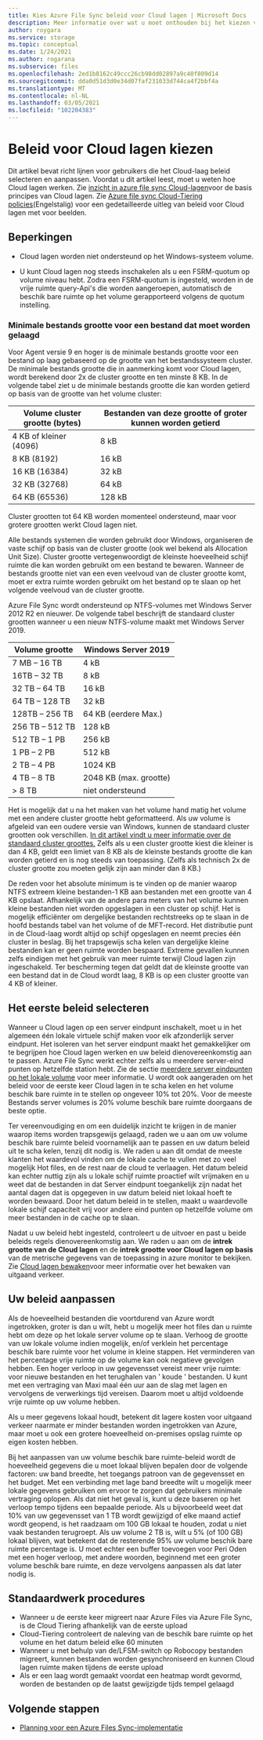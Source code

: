 ```yaml
---
title: Kies Azure File Sync beleid voor Cloud lagen | Microsoft Docs
description: Meer informatie over wat u moet onthouden bij het kiezen van Azure File Sync beleid voor Cloud lagen.
author: roygara
ms.service: storage
ms.topic: conceptual
ms.date: 1/24/2021
ms.author: rogarana
ms.subservice: files
ms.openlocfilehash: 2ed1b8162c49ccc26cb98dd02897a9c40f809d14
ms.sourcegitcommit: dda0d51d3d0e34d07faf231033d744ca4f2bbf4a
ms.translationtype: MT
ms.contentlocale: nl-NL
ms.lasthandoff: 03/05/2021
ms.locfileid: "102204383"
---
```

# <a name="choose-cloud-tiering-policies"></a>Beleid voor Cloud lagen kiezen

Dit artikel bevat richt lijnen voor gebruikers die het Cloud-laag beleid selecteren en aanpassen. Voordat u dit artikel leest, moet u weten hoe Cloud lagen werken. Zie [inzicht in azure file sync Cloud-lagen](storage-sync-cloud-tiering-overview.md)voor de basis principes van Cloud lagen. Zie [Azure file sync Cloud-Tiering policies](storage-sync-cloud-tiering-policy.md)(Engelstalig) voor een gedetailleerde uitleg van beleid voor Cloud lagen met voor beelden.

## <a name="limitations"></a>Beperkingen
- Cloud lagen worden niet ondersteund op het Windows-systeem volume.

- U kunt Cloud lagen nog steeds inschakelen als u een FSRM-quotum op volume niveau hebt. Zodra een FSRM-quotum is ingesteld, worden in de vrije ruimte query-Api's die worden aangeroepen, automatisch de beschik bare ruimte op het volume gerapporteerd volgens de quotum instelling. 

### <a name="minimum-file-size-for-a-file-to-tier"></a>Minimale bestands grootte voor een bestand dat moet worden gelaagd

Voor Agent versie 9 en hoger is de minimale bestands grootte voor een bestand op laag gebaseerd op de grootte van het bestandssysteem cluster. De minimale bestands grootte die in aanmerking komt voor Cloud lagen, wordt berekend door 2x de cluster grootte en ten minste 8 KB. In de volgende tabel ziet u de minimale bestands grootte die kan worden getierd op basis van de grootte van het volume cluster:

|Volume cluster grootte (bytes) |Bestanden van deze grootte of groter kunnen worden getierd  |
|----------------------------|---------|
|4 KB of kleiner (4096)      | 8 kB    |
|8 KB (8192)                 | 16 kB   |
|16 KB (16384)               | 32 kB   |
|32 KB (32768)               | 64 kB   |
|64 KB (65536)    | 128 kB  |

Cluster grootten tot 64 KB worden momenteel ondersteund, maar voor grotere grootten werkt Cloud lagen niet.

Alle bestands systemen die worden gebruikt door Windows, organiseren de vaste schijf op basis van de cluster grootte (ook wel bekend als Allocation Unit Size). Cluster grootte vertegenwoordigt de kleinste hoeveelheid schijf ruimte die kan worden gebruikt om een bestand te bewaren. Wanneer de bestands grootte niet van een even veelvoud van de cluster grootte komt, moet er extra ruimte worden gebruikt om het bestand op te slaan op het volgende veelvoud van de cluster grootte.

Azure File Sync wordt ondersteund op NTFS-volumes met Windows Server 2012 R2 en nieuwer. De volgende tabel beschrijft de standaard cluster grootten wanneer u een nieuw NTFS-volume maakt met Windows Server 2019.

|Volume grootte    |Windows Server 2019             |
|---------------|--------------------------------|
|7 MB – 16 TB   | 4 kB                |
|16TB – 32 TB   | 8 kB                |
|32 TB – 64 TB   | 16 kB               |
|64 TB – 128 TB  | 32 kB               |
|128TB – 256 TB | 64 KB (eerdere Max.) |
|256 TB – 512 TB| 128 kB              |
|512 TB – 1 PB  | 256 kB              |
|1 PB – 2 PB    | 512 kB              |
|2 TB – 4 PB    | 1024 KB             |
|4 TB – 8 TB    | 2048 KB (max. grootte)  |
|> 8 TB         | niet ondersteund       |

Het is mogelijk dat u na het maken van het volume hand matig het volume met een andere cluster grootte hebt geformatteerd. Als uw volume is afgeleid van een oudere versie van Windows, kunnen de standaard cluster grootten ook verschillen. [In dit artikel vindt u meer informatie over de standaard cluster groottes.](https://support.microsoft.com/help/140365/default-cluster-size-for-ntfs-fat-and-exfat) Zelfs als u een cluster grootte kiest die kleiner is dan 4 KB, geldt een limiet van 8 KB als de kleinste bestands grootte die kan worden getierd en is nog steeds van toepassing. (Zelfs als technisch 2x de cluster grootte zou moeten gelijk zijn aan minder dan 8 KB.)

De reden voor het absolute minimum is te vinden op de manier waarop NTFS extreem kleine bestanden-1 KB aan bestanden met een grootte van 4 KB opslaat. Afhankelijk van de andere para meters van het volume kunnen kleine bestanden niet worden opgeslagen in een cluster op schijf. Het is mogelijk efficiënter om dergelijke bestanden rechtstreeks op te slaan in de hoofd bestands tabel van het volume of de MFT-record. Het distributie punt in de Cloud-laag wordt altijd op schijf opgeslagen en neemt precies één cluster in beslag. Bij het trapsgewijs scha kelen van dergelijke kleine bestanden kan er geen ruimte worden bespaard. Extreme gevallen kunnen zelfs eindigen met het gebruik van meer ruimte terwijl Cloud lagen zijn ingeschakeld. Ter bescherming tegen dat geldt dat de kleinste grootte van een bestand dat in de Cloud wordt laag, 8 KB is op een cluster grootte van 4 KB of kleiner. 

## <a name="selecting-your-initial-policies"></a>Het eerste beleid selecteren

Wanneer u Cloud lagen op een server eindpunt inschakelt, moet u in het algemeen één lokale virtuele schijf maken voor elk afzonderlijk server eindpunt. Het isoleren van het server eindpunt maakt het gemakkelijker om te begrijpen hoe Cloud lagen werken en uw beleid dienovereenkomstig aan te passen. Azure File Sync werkt echter zelfs als u meerdere server-eind punten op hetzelfde station hebt. Zie de sectie [meerdere server eindpunten op het lokale volume](storage-sync-cloud-tiering-policy.md#multiple-server-endpoints-on-a-local-volume) voor meer informatie. U wordt ook aangeraden om het beleid voor de eerste keer Cloud lagen in te scha kelen en het volume beschik bare ruimte in te stellen op ongeveer 10% tot 20%. Voor de meeste Bestands server volumes is 20% volume beschik bare ruimte doorgaans de beste optie.

Ter vereenvoudiging en om een duidelijk inzicht te krijgen in de manier waarop items worden trapsgewijs gelaagd, raden we u aan om uw volume beschik bare ruimte beleid voornamelijk aan te passen en uw datum beleid uit te scha kelen, tenzij dit nodig is. We raden u aan dit omdat de meeste klanten het waardevol vinden om de lokale cache te vullen met zo veel mogelijk Hot files, en de rest naar de cloud te verlaagen. Het datum beleid kan echter nuttig zijn als u lokale schijf ruimte proactief wilt vrijmaken en u weet dat de bestanden in dat Server eindpunt toegankelijk zijn nadat het aantal dagen dat is opgegeven in uw datum beleid niet lokaal hoeft te worden bewaard. Door het datum beleid in te stellen, maakt u waardevolle lokale schijf capaciteit vrij voor andere eind punten op hetzelfde volume om meer bestanden in de cache op te slaan.

Nadat u uw beleid hebt ingesteld, controleert u de uitvoer en past u beide beleids regels dienovereenkomstig aan. We raden u aan om de **intrek grootte van de Cloud lagen** en de **intrek grootte voor Cloud lagen op basis** van de metrische gegevens van de toepassing in azure monitor te bekijken. Zie [Cloud lagen bewaken](storage-sync-monitor-cloud-tiering.md)voor meer informatie over het bewaken van uitgaand verkeer.

## <a name="adjusting-your-policies"></a>Uw beleid aanpassen

Als de hoeveelheid bestanden die voortdurend van Azure wordt ingetrokken, groter is dan u wilt, hebt u mogelijk meer hot files dan u ruimte hebt om deze op het lokale server volume op te slaan. Verhoog de grootte van uw lokale volume indien mogelijk, en/of verklein het percentage beschik bare ruimte voor het volume in kleine stappen. Het verminderen van het percentage vrije ruimte op de volume kan ook negatieve gevolgen hebben. Een hoger verloop in uw gegevensset vereist meer vrije ruimte: voor nieuwe bestanden en het terughalen van ' koude ' bestanden. U kunt met een vertraging van Maxi maal één uur aan de slag met lagen en vervolgens de verwerkings tijd vereisen. Daarom moet u altijd voldoende vrije ruimte op uw volume hebben.

Als u meer gegevens lokaal houdt, betekent dit lagere kosten voor uitgaand verkeer naarmate er minder bestanden worden ingetrokken van Azure, maar moet u ook een grotere hoeveelheid on-premises opslag ruimte op eigen kosten hebben. 

Bij het aanpassen van uw volume beschik bare ruimte-beleid wordt de hoeveelheid gegevens die u moet lokaal blijven bepalen door de volgende factoren: uw band breedte, het toegangs patroon van de gegevensset en het budget. Met een verbinding met lage band breedte wilt u mogelijk meer lokale gegevens gebruiken om ervoor te zorgen dat gebruikers minimale vertraging oplopen. Als dat niet het geval is, kunt u deze baseren op het verloop tempo tijdens een bepaalde periode. Als u bijvoorbeeld weet dat 10% van uw gegevensset van 1 TB wordt gewijzigd of elke maand actief wordt geopend, is het raadzaam om 100 GB lokaal te houden, zodat u niet vaak bestanden terugroept. Als uw volume 2 TB is, wilt u 5% (of 100 GB) lokaal blijven, wat betekent dat de resterende 95% uw volume beschik bare ruimte percentage is. U moet echter een buffer toevoegen voor Peri Oden met een hoger verloop, met andere woorden, beginnend met een groter volume beschik bare ruimte, en deze vervolgens aanpassen als dat later nodig is.

## <a name="standard-operating-procedures"></a>Standaardwerk procedures

- Wanneer u de eerste keer migreert naar Azure Files via Azure File Sync, is de Cloud Tiering afhankelijk van de eerste upload
- Cloud-Tiering controleert de naleving van de beschik bare ruimte op het volume en het datum beleid elke 60 minuten
- Wanneer u met behulp van de/LFSM-switch op Robocopy bestanden migreert, kunnen bestanden worden gesynchroniseerd en kunnen Cloud lagen ruimte maken tijdens de eerste upload 
- Als er een laag wordt gemaakt voordat een heatmap wordt gevormd, worden de bestanden op de laatst gewijzigde tijds tempel gelaagd

## <a name="next-steps"></a>Volgende stappen
* [Planning voor een Azure Files Sync-implementatie](storage-sync-files-planning.md)

